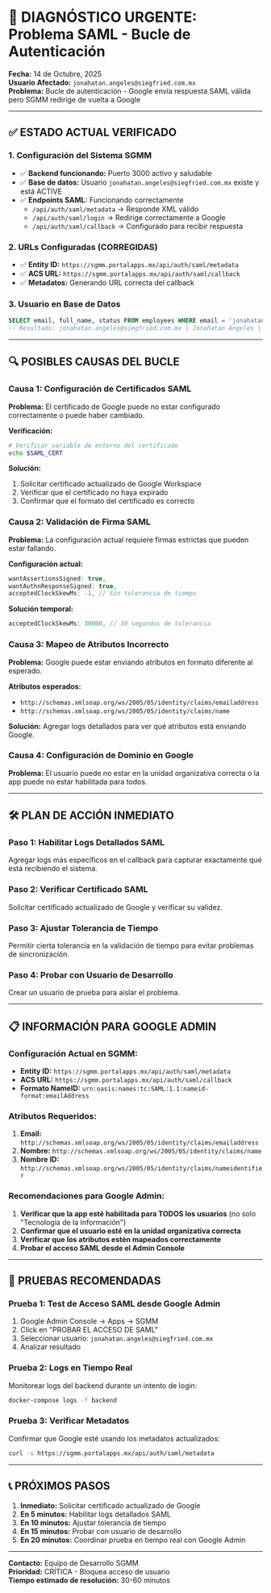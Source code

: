 # 🚨 DIAGNÓSTICO URGENTE: Problema SAML - Bucle de Autenticación

**Fecha:** 14 de Octubre, 2025  
**Usuario Afectado:** `jonahatan.angeles@siegfried.com.mx`  
**Problema:** Bucle de autenticación - Google envía respuesta SAML válida pero SGMM redirige de vuelta a Google

---

## ✅ **ESTADO ACTUAL VERIFICADO**

### **1. Configuración del Sistema SGMM**
- ✅ **Backend funcionando:** Puerto 3000 activo y saludable
- ✅ **Base de datos:** Usuario `jonahatan.angeles@siegfried.com.mx` existe y está ACTIVE
- ✅ **Endpoints SAML:** Funcionando correctamente
  - `/api/auth/saml/metadata` → Responde XML válido
  - `/api/auth/saml/login` → Redirige correctamente a Google
  - `/api/auth/saml/callback` → Configurado para recibir respuesta

### **2. URLs Configuradas (CORREGIDAS)**
- ✅ **Entity ID:** `https://sgmm.portalapps.mx/api/auth/saml/metadata`
- ✅ **ACS URL:** `https://sgmm.portalapps.mx/api/auth/saml/callback`
- ✅ **Metadatos:** Generando URL correcta del callback

### **3. Usuario en Base de Datos**
```sql
SELECT email, full_name, status FROM employees WHERE email = 'jonahatan.angeles@siegfried.com.mx';
-- Resultado: jonahatan.angeles@siegfried.com.mx | Jonahatan Angeles | ACTIVE
```

---

## 🔍 **POSIBLES CAUSAS DEL BUCLE**

### **Causa 1: Configuración de Certificados SAML**
**Problema:** El certificado de Google puede no estar configurado correctamente o puede haber cambiado.

**Verificación:**
```bash
# Verificar variable de entorno del certificado
echo $SAML_CERT
```

**Solución:**
1. Solicitar certificado actualizado de Google Workspace
2. Verificar que el certificado no haya expirado
3. Confirmar que el formato del certificado es correcto

### **Causa 2: Validación de Firma SAML**
**Problema:** La configuración actual requiere firmas estrictas que pueden estar fallando.

**Configuración actual:**
```typescript
wantAssertionsSigned: true,
wantAuthnResponseSigned: true,
acceptedClockSkewMs: -1, // Sin tolerancia de tiempo
```

**Solución temporal:**
```typescript
acceptedClockSkewMs: 30000, // 30 segundos de tolerancia
```

### **Causa 3: Mapeo de Atributos Incorrecto**
**Problema:** Google puede estar enviando atributos en formato diferente al esperado.

**Atributos esperados:**
- `http://schemas.xmlsoap.org/ws/2005/05/identity/claims/emailaddress`
- `http://schemas.xmlsoap.org/ws/2005/05/identity/claims/name`

**Solución:** Agregar logs detallados para ver qué atributos está enviando Google.

### **Causa 4: Configuración de Dominio en Google**
**Problema:** El usuario puede no estar en la unidad organizativa correcta o la app puede no estar habilitada para todos.

---

## 🛠️ **PLAN DE ACCIÓN INMEDIATO**

### **Paso 1: Habilitar Logs Detallados SAML**
Agregar logs más específicos en el callback para capturar exactamente qué está recibiendo el sistema.

### **Paso 2: Verificar Certificado SAML**
Solicitar certificado actualizado de Google y verificar su validez.

### **Paso 3: Ajustar Tolerancia de Tiempo**
Permitir cierta tolerancia en la validación de tiempo para evitar problemas de sincronización.

### **Paso 4: Probar con Usuario de Desarrollo**
Crear un usuario de prueba para aislar el problema.

---

## 📋 **INFORMACIÓN PARA GOOGLE ADMIN**

### **Configuración Actual en SGMM:**
- **Entity ID:** `https://sgmm.portalapps.mx/api/auth/saml/metadata`
- **ACS URL:** `https://sgmm.portalapps.mx/api/auth/saml/callback`
- **Formato NameID:** `urn:oasis:names:tc:SAML:1.1:nameid-format:emailAddress`

### **Atributos Requeridos:**
1. **Email:** `http://schemas.xmlsoap.org/ws/2005/05/identity/claims/emailaddress`
2. **Nombre:** `http://schemas.xmlsoap.org/ws/2005/05/identity/claims/name`
3. **Nombre ID:** `http://schemas.xmlsoap.org/ws/2005/05/identity/claims/nameidentifier`

### **Recomendaciones para Google Admin:**
1. **Verificar que la app esté habilitada para TODOS los usuarios** (no solo "Tecnología de la Información")
2. **Confirmar que el usuario esté en la unidad organizativa correcta**
3. **Verificar que los atributos estén mapeados correctamente**
4. **Probar el acceso SAML desde el Admin Console**

---

## 🧪 **PRUEBAS RECOMENDADAS**

### **Prueba 1: Test de Acceso SAML desde Google Admin**
1. Google Admin Console → Apps → SGMM
2. Click en "PROBAR EL ACCESO DE SAML"
3. Seleccionar usuario: `jonahatan.angeles@siegfried.com.mx`
4. Analizar resultado

### **Prueba 2: Logs en Tiempo Real**
Monitorear logs del backend durante un intento de login:
```bash
docker-compose logs -f backend
```

### **Prueba 3: Verificar Metadatos**
Confirmar que Google esté usando los metadatos actualizados:
```bash
curl -s https://sgmm.portalapps.mx/api/auth/saml/metadata
```

---

## 📞 **PRÓXIMOS PASOS**

1. **Inmediato:** Solicitar certificado actualizado de Google
2. **En 5 minutos:** Habilitar logs detallados SAML
3. **En 10 minutos:** Ajustar tolerancia de tiempo
4. **En 15 minutos:** Probar con usuario de desarrollo
5. **En 20 minutos:** Coordinar prueba en tiempo real con Google Admin

---

**Contacto:** Equipo de Desarrollo SGMM  
**Prioridad:** CRÍTICA - Bloquea acceso de usuario  
**Tiempo estimado de resolución:** 30-60 minutos

